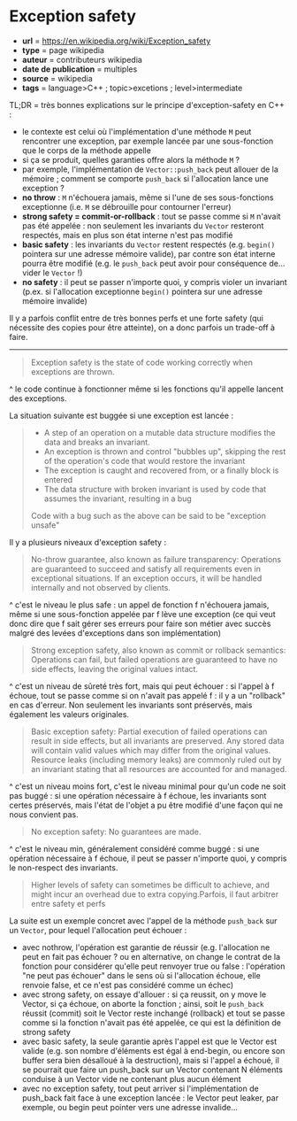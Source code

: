 # Exception safety

- **url** = https://en.wikipedia.org/wiki/Exception_safety
- **type** = page wikipedia
- **auteur** = contributeurs wikipedia
- **date de publication** = multiples
- **source** = wikipedia
- **tags** = language>C++ ; topic>excetions ; level>intermediate


TL;DR = très bonnes explications sur le principe d'exception-safety en C++ :

- le contexte est celui où l'implémentation d'une méthode `M` peut rencontrer une exception, par exemple lancée par une sous-fonction que le corps de la méthode appelle
- si ça se produit, quelles garanties offre alors la méthode `M` ?
- par exemple, l'implémentation de `Vector::push_back` peut allouer de la mémoire ; comment se comporte `push_back` si l'allocation lance une exception ?
- **no throw** : `M` n'échouera jamais, même si l'une de ses sous-fonctions exceptionne (i.e. `M` se débrouille pour contourner l'erreur)
- **strong safety = commit-or-rollback** : tout se passe comme si `M` n'avait pas été appelée : non seulement les invariants du `Vector` resteront respectés, mais en plus son état interne n'est pas modifié
- **basic safety** : les invariants du `Vector` restent respectés (e.g. `begin()` pointera sur une adresse mémoire valide), par contre son état interne pourra être modifié (e.g. le `push_back` peut avoir pour conséquence de... vider le `Vector` !)
- **no safety** : il peut se passer n'importe quoi, y compris violer un invariant (p.ex. si l'allocation exceptionne `begin()` pointera sur une adresse mémoire invalide)

Il y a parfois conflit entre de très bonnes perfs et une forte safety (qui nécessite des copies pour être atteinte), on a donc parfois un trade-off à faire.

----

> Exception safety is the state of code working correctly when exceptions are thrown.

^ le code continue à fonctionner même si les fonctions qu'il appelle lancent des exceptions.

La situation suivante est buggée si une exception est lancée :

> - A step of an operation on a mutable data structure modifies the data and breaks an invariant.
> - An exception is thrown and control "bubbles up", skipping the rest of the operation's code that would restore the invariant
> - The exception is caught and recovered from, or a finally block is entered
> - The data structure with broken invariant is used by code that assumes the invariant, resulting in a bug
>
> Code with a bug such as the above can be said to be "exception unsafe"

Il y a plusieurs niveaux d'exception safety :

> No-throw guarantee, also known as failure transparency: Operations are guaranteed to succeed and satisfy all requirements even in exceptional situations. If an exception occurs, it will be handled internally and not observed by clients.

^ c'est le niveau le plus safe : un appel de fonction f n'échouera jamais, même si une sous-fonction appelée par f lève une exception (ce qui veut donc dire que f sait gérer ses erreurs pour faire son métier avec succès malgré des levées d'exceptions dans son implémentation)

> Strong exception safety, also known as commit or rollback semantics: Operations can fail, but failed operations are guaranteed to have no side effects, leaving the original values intact.

^ c'est un niveau de sûreté très fort, mais qui peut échouer : si l'appel à f échoue, tout se passe comme si on n'avait pas appelé f : il y a un "rollback" en cas d'erreur. Non seulement les invariants sont préservés, mais également les valeurs originales.

> Basic exception safety: Partial execution of failed operations can result in side effects, but all invariants are preserved. Any stored data will contain valid values which may differ from the original values. Resource leaks (including memory leaks) are commonly ruled out by an invariant stating that all resources are accounted for and managed.

^ c'est un niveau moins fort, c'est le niveau minimal pour qu'un code ne soit pas buggé : si une opération nécessaire à f échoue, les invariants sont certes préservés, mais l'état de l'objet a pu être modifié d'une façon qui ne nous convient pas.

> No exception safety: No guarantees are made.

^ c'est le niveau min, généralement considéré comme buggé : si une opération nécessaire à f échoue, il peut se passer n'importe quoi, y compris le non-respect des invariants.

> Higher levels of safety can sometimes be difficult to achieve, and might incur an overhead due to extra copying.Parfois, il faut arbitrer entre safety et perfs

 La suite est un exemple concret avec l'appel de la méthode `push_back` sur un `Vector`, pour lequel l'allocation peut échouer :

 - avec nothrow, l'opération est garantie de réussir (e.g. l'allocation ne peut en fait pas échouer ? ou en alternative, on change le contrat de la fonction pour considérer qu'elle peut renvoyer true ou false : l'opération "ne peut pas échouer" dans le sens où si l'allocation échoue, elle renvoie false, et ce n'est pas considéré comme un échec)
 - avec strong safety, on essaye d'allouer : si ça reussit, on y move le Vector, si ça échoue, on aborte la fonction ; ainsi, soit le `push_back` réussit (commit) soit le Vector reste inchangé (rollback) et tout se passe comme si la fonction n'avait pas été appelée, ce qui est la définition de strong safety
 - avec basic safety, la seule garantie après l'appel est que le Vector est valide (e.g. son nombre d'éléments est égal à end-begin, ou encore son buffer sera bien désalloué à la destruction), mais si l'appel a échoué, il se pourrait que faire un push_back sur un Vector contenant N éléments conduise à un Vector vide ne contenant plus aucun élément
 - avec no exception safety, tout peut arriver si l'implémentation de push_back fait face à une exception lancée : le Vector peut leaker, par exemple, ou begin peut pointer vers une adresse invalide...
